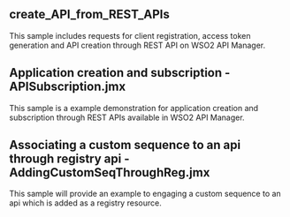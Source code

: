 ## create_API_from_REST_APIs
This sample includes requests for client registration, access token generation and API creation through REST API on WSO2 API Manager. 

## Application creation and subscription - APISubscription.jmx
This sample is a example demonstration for application creation and subscription through REST APIs available in WSO2 API Manager.

## Associating a custom sequence to an api through registry api - AddingCustomSeqThroughReg.jmx
This sample will provide an example to engaging a custom sequence to an api which is added as a registry resource. 

